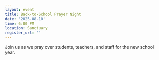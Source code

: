 ```yaml
---
layout: event
title: Back-to-School Prayer Night
date: '2025-08-10'
time: 6:00 PM
location: Sanctuary
register_url: ''
---
```


Join us as we pray over students, teachers, and staff for the new school year.
